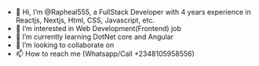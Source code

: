 - 👋 Hi, I’m @Rapheal555, a FullStack Developer with 4 years experience in Reactjs, Nextjs, Html, CSS, Javascript, etc.
- 👀 I’m interested in Web Development(Frontend) job
- 🌱 I’m currently learning DotNet core and Angular
- 💞️ I’m looking to collaborate on 
- 📫 How to reach me (Whatsapp/Call +2348105958556)

<!---
Rapheal555/Rapheal555 is a ✨ special ✨ repository because its `README.md` (this file) appears on your GitHub profile.
You can click the Preview link to take a look at your changes.
--->
